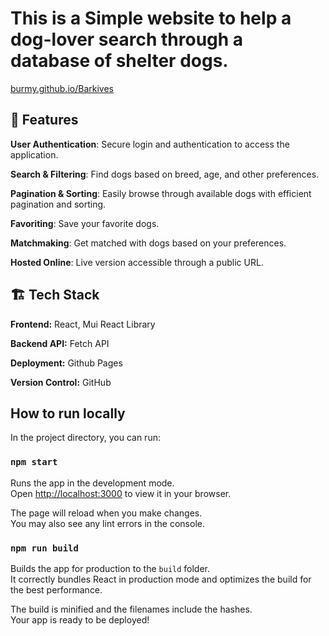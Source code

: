 # This is a Simple website to help a dog-lover search through a database of shelter dogs. 
 [burmy.github.io/Barkives](https://burmy.github.io/Barkives/)

## 🚀 Features

**User Authentication**: Secure login and authentication to access the application.

**Search & Filtering**: Find dogs based on breed, age, and other preferences.

**Pagination & Sorting**: Easily browse through available dogs with efficient pagination and sorting.

**Favoriting**: Save your favorite dogs.

**Matchmaking**: Get matched with dogs based on your preferences.

**Hosted Online**: Live version accessible through a public URL.

## 🏗️ Tech Stack

**Frontend:** React, Mui React Library

**Backend API:** Fetch API

**Deployment:** Github Pages

**Version Control:** GitHub

## How to run locally

In the project directory, you can run:

### `npm start`

Runs the app in the development mode.\
Open [http://localhost:3000](http://localhost:3000) to view it in your browser.

The page will reload when you make changes.\
You may also see any lint errors in the console.

### `npm run build`

Builds the app for production to the `build` folder.\
It correctly bundles React in production mode and optimizes the build for the best performance.

The build is minified and the filenames include the hashes.\
Your app is ready to be deployed!
